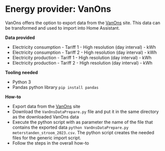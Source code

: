 # Energy provider: VanOns

VanOns offers the option to export data from the [VanOns](https://mijn.vanons.org/overview) site. This data can be transformed and used to import into Home Assistant.

**Data provided**
- Electricity consumption - Tariff 1 - High resolution (day interval) - kWh
- Electricity consumption - Tariff 2 - High resolution (day interval) - kWh
- Electricity production - Tariff 1 - High resolution (day interval) - kWh
- Electricity production - Tariff 2 - High resolution (day interval) - kWh

**Tooling needed**
- Python 3
- Pandas python library `pip install pandas`

**How-to**
- Export data from the [VanOns](https://mijn.vanons.org/overview) site
- Download the `VanOnsDataPrepare.py` file and put it in the same directory as the downloaded VanOns data
- Execute the python script with as parameter the name of the file that contains the exported data `python VanOnsDataPrepare.py meterstanden_stroom_2023.csv`. The python script creates the needed files for the generic import script.
- Follow the steps in the overall how-to
